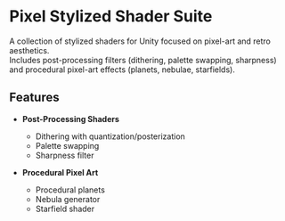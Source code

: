 # Pixel Stylized Shader Suite

A collection of stylized shaders for Unity focused on pixel-art and retro aesthetics.  
Includes post-processing filters (dithering, palette swapping, sharpness) and procedural pixel-art effects (planets, nebulae, starfields).

## Features

- **Post-Processing Shaders**
  - Dithering with quantization/posterization
  - Palette swapping
  - Sharpness filter

- **Procedural Pixel Art**
  - Procedural planets
  - Nebula generator
  - Starfield shader
